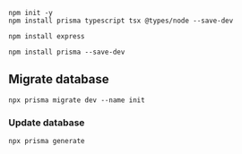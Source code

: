 ```
npm init -y
npm install prisma typescript tsx @types/node --save-dev
```

```
npm install express
```

```
npm install prisma --save-dev
```

## Migrate database

```
npx prisma migrate dev --name init
```

### Update database

```
npx prisma generate
```